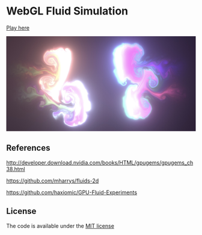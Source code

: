 # WebGL Fluid Simulation

[Play here](https://paveldogreat.github.io/WebGL-Fluid-Simulation/)

<img src="/screenshot.jpg?raw=true" width="860">

## References

http://developer.download.nvidia.com/books/HTML/gpugems/gpugems_ch38.html

https://github.com/mharrys/fluids-2d

https://github.com/haxiomic/GPU-Fluid-Experiments

## License

The code is available under the [MIT license](https://github.com/PavelDoGreat/WebGL-Fluid-Simulation/blob/master/LICENSE)
